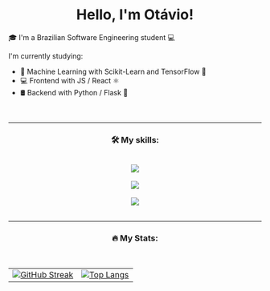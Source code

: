 <h1 align="center">Hello, I'm Otávio!</h1>

<p>🎓 I'm a Brazilian Software Engineering student 💻</p>
<p>I'm currently studying:</p>
<ul>
  <li>🤖 Machine Learning with Scikit-Learn and TensorFlow 🧠</li>
  <li>💻 Frontend with JS / React ⚛️</li>
  <li>🛢️ Backend with Python / Flask 🐍</li>
</ul>

<br>
<hr>
<h3 align="center">🛠️ My skills:</h3>
<br>

<div align="center">
  <a href="https://skillicons.dev">
    <img src="https://skillicons.dev/icons?i=c,py,java,arduino,latex" />
  </a>
</div>

<br>

<div align="center">
  <a href="https://skillicons.dev">
    <img src="https://skillicons.dev/icons?i=html,css,javascript,react,vite,tailwind,bootstrap,spring" />
  </a>
</div>

<br>

<div align="center">
  <a href="https://skillicons.dev">
    <img src="https://skillicons.dev/icons?i=anaconda,sklearn,tensorflow,sqlite,postgres" />
  </a>
</div>

<br>

<hr>
<h3 align="center">🔥 My Stats:</h3>
<br>

<!-- (dentro de <table>) style="border-spacing:50px; border-color:#0d1117; border-style:hidden" -->

<table>
  <tr>
    <td>
      <a href="https://git.io/streak-stats">
        <img alt="GitHub Streak" src="https://streak-stats.demolab.com/?user=OkeLDF&theme=radical"/>
      </a>
    </td>
    <td>
      <a href="https://github.com/anuraghazra/github-readme-stats">
        <img src="https://github-readme-stats.vercel.app/api/top-langs/?username=OkeLDF&theme=radical&layout=donut" alt="Top Langs" />
      </a>
    </td>
  </tr>
</table>
